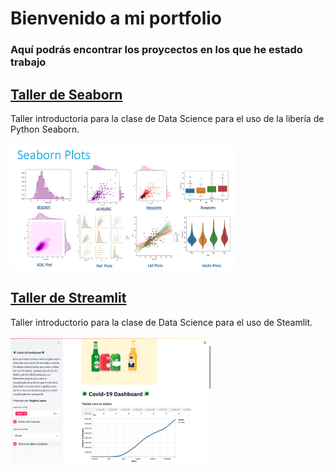 # Bienvenido a mi portfolio
### Aquí podrás encontrar los proycectos en los que he estado trabajo

## [Taller de Seaborn](https://github.com/Cristina-TheBridge/Seaborn)
Taller introductoria para la clase de Data Science para el uso de la libería de Python Seaborn. <br> <br>
<img src = "images/seaborn.png"  height="200"> <br>

## [Taller de Streamlit](https://github.com/Cristina-TheBridge/Taller-Streamlit)
Taller introductorio para la clase de Data Science para el uso de Steamlit. <br> <br>
<img src = "images/covid-19-dashboard.png" height="200">
